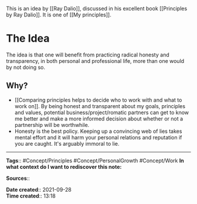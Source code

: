 This is an idea by [[Ray Dalio]], discussed in his excellent book [[Principles by Ray Dalio]]. It is one of [[My principles]].

# The Idea
The idea is that one will benefit from practicing radical honesty and transparency, in both personal and professional life, more than one would by not doing so.

## Why?
- [[Comparing principles helps to decide who to work with and what to work on]]. By being honest and transparent about my goals, principles and values, potential business/project/romatic partners can get to know me better and make a more informed decision about whether or not a partnership will be worthwhile.
- Honesty is the best policy. Keeping up a convincing web of lies takes mental effort and it will harm your personal relations and reputation if you are caught. It's arguably immoral to lie.



---
**Tags**:: #Concept/Principles #Concept/PersonalGrowth #Concept/Work
**In what context do I want to rediscover this note:**

**Sources**::

**Date created**:: 2021-09-28  
**Time created**:: 13:18